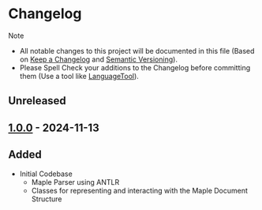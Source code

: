 # Changelog

> [!NOTE]
> - All notable changes to this project will be documented in this file (Based on [Keep a Changelog](https://keepachangelog.com/) and [Semantic Versioning](https://semver.org/spec/v2.0.0.html)).
> - Please Spell Check your additions to the Changelog before committing them (Use a tool like [LanguageTool](https://languagetool.org)).

## Unreleased

## [1.0.0](https://github.com/rotgruengelb/maple4j/releases/tag/1.0.0) - 2024-11-13
## Added
- Initial Codebase
  - Maple Parser using ANTLR
  - Classes for representing and interacting with the Maple Document Structure 

